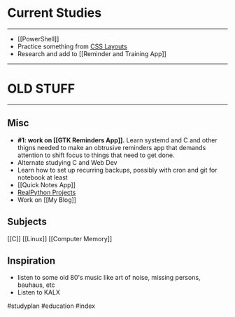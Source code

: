 # Current Studies
---
- [[PowerShell]]
- Practice something from [CSS Layouts](https://twitter.com/ejiejidayo/status/1519640665478508544)
- Research and add to [[Reminder and Training App]]

---
# OLD STUFF
--- 
## Misc
- **#1: work on [[GTK Reminders App]].**  Learn systemd and C and other thigns needed to make an obtrusive reminders app that demands attention to shift focus to things that need to get done.
- Alternate studying C and Web Dev
- Learn how to set up recurring backups, possibly with cron and git for notebook at least
- [[Quick Notes App]]
- [RealPython Projects](https://realpython.com/tutorials/projects/)
- Work on [[My Blog]]

## Subjects
[[C]]
[[Linux]]
[[Computer Memory]]

## Inspiration
- listen to some old 80's music like art of noise, missing persons, bauhaus, etc
- Listen to KALX









#studyplan #education #index 